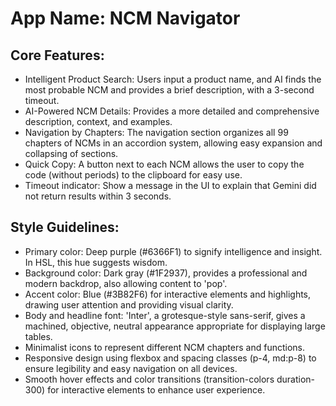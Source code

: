 # **App Name**: NCM Navigator

## Core Features:

- Intelligent Product Search: Users input a product name, and AI finds the most probable NCM and provides a brief description, with a 3-second timeout.
- AI-Powered NCM Details: Provides a more detailed and comprehensive description, context, and examples.
- Navigation by Chapters: The navigation section organizes all 99 chapters of NCMs in an accordion system, allowing easy expansion and collapsing of sections.
- Quick Copy: A button next to each NCM allows the user to copy the code (without periods) to the clipboard for easy use.
- Timeout indicator: Show a message in the UI to explain that Gemini did not return results within 3 seconds.

## Style Guidelines:

- Primary color: Deep purple (#6366F1) to signify intelligence and insight.  In HSL, this hue suggests wisdom.
- Background color: Dark gray (#1F2937), provides a professional and modern backdrop, also allowing content to 'pop'.
- Accent color: Blue (#3B82F6) for interactive elements and highlights, drawing user attention and providing visual clarity.
- Body and headline font: 'Inter', a grotesque-style sans-serif, gives a machined, objective, neutral appearance appropriate for displaying large tables.
- Minimalist icons to represent different NCM chapters and functions.
- Responsive design using flexbox and spacing classes (p-4, md:p-8) to ensure legibility and easy navigation on all devices.
- Smooth hover effects and color transitions (transition-colors duration-300) for interactive elements to enhance user experience.